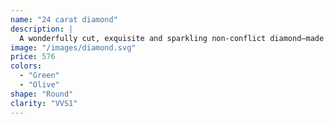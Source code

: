 ```yaml
---
name: "24 carat diamond"
description: |
  A wonderfully cut, exquisite and sparkling non-conflict diamond—made out of crushed & aged dinosaurs.
image: "/images/diamond.svg"
price: 576
colors:
  - "Green"
  - "Olive"
shape: "Round"
clarity: "VVS1"
---
```

